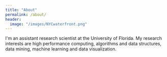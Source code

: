 ```yaml
---
title: "About"
permalink: /about/
header: 
  image: "/images/NYCwaterfront.png"
---
```


I'm an assistant research scientist at the University of Florida. My research interests are high performance computing, algorithms and data structures, data mining, machine learning and data visualization.
